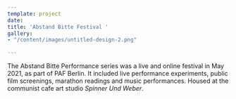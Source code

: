 ```yaml
---
template: project
date: 
title: 'Abstand Bitte Festival '
gallery:
- "/content/images/untitled-design-2.png"

---
```

The Abstand Bitte Performance series was a live and online festival in May 2021, as part of PAF Berlin. It included live performance experiments, public film screenings, marathon readings and music performances. Housed at the communist cafe art studio _Spinner Und Weber_.